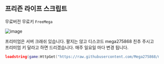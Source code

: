 프리즌 라이프 스크립트
-




무료버전 무료키 ```FreeMega```



![image](https://github.com/user-attachments/assets/bd51fed5-aabf-4edd-a34d-f26e5663f852)

프리미엄은 서버 크래쉬 있습니다.
팔지는 않고 디스코드 mega275868 친추 주시고 프리미엄 키 달라고 하면 드리겠습니다.
매주 일요일 마다 변경 됩니다.




```lua
loadstring(game:HttpGet("https://raw.githubusercontent.com/Mega275868/megahub/main/main.lua"))()
```
